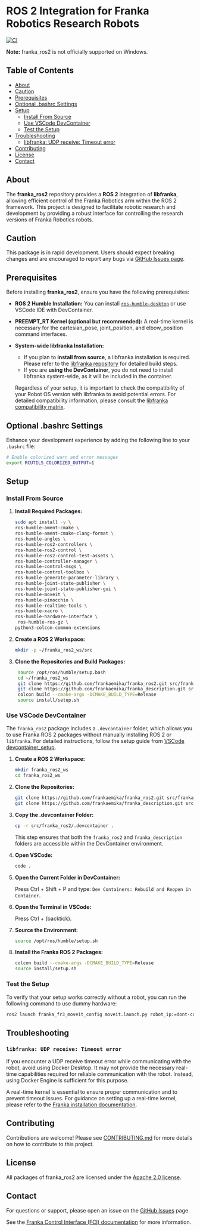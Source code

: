 # ROS 2 Integration for Franka Robotics Research Robots

[![CI](https://github.com/frankaemika/franka_ros2/actions/workflows/ci.yml/badge.svg)](https://github.com/frankaemika/franka_ros2/actions/workflows/ci.yml)

**Note:** franka_ros2 is not officially supported on Windows.



## Table of Contents
- [About](#about)
- [Caution](#caution)
- [Prerequisites](#prerequisites)
- [Optional .bashrc Settings](#optional-bashrc-settings)
- [Setup](#setup)
  - [Install From Source](#install-from-source)
  - [Use VSCode DevContainer](#use-vscode-devcontainer)
  - [Test the Setup](#test-the-setup)
- [Troubleshooting](#troubleshooting)
  - [libfranka: UDP receive: Timeout error](#libfranka-udp-receive-timeout-error)
- [Contributing](#contributing)
- [License](#license)
- [Contact](#contact)

## About
The **franka_ros2** repository provides a **ROS 2** integration of **libfranka**, allowing efficient control of the Franka Robotics arm within the ROS 2 framework. This project is designed to facilitate robotic research and development by providing a robust interface for controlling the research versions of Franka Robotics robots.

## Caution
This package is in rapid development. Users should expect breaking changes and are encouraged to report any bugs via [GitHub Issues page](https://github.com/frankaemika/franka_ros2/issues).

## Prerequisites
Before installing **franka_ros2**, ensure you have the following prerequisites:
- **ROS 2 Humble Installation:** You can install [`ros-humble-desktop`](https://docs.ros.org/en/humble/Installation/Ubuntu-Install-Debs.html)  or use VSCode IDE with DevContainer.
- **PREEMPT_RT Kernel (optional but recommended):** A real-time kernel is necessary for the cartesian_pose, joint_position, and elbow_position command interfaces.
- **System-wide libfranka Installation:**
    - If you plan to **install from source**, a libfranka installation is required. Please refer to the [libfranka repository](https://github.com/frankaemika/libfranka) for detailed build steps.
    - If you are **using the DevContainer**, you do not need to install libfranka system-wide, as it will be included in the container.

    Regardless of your setup, it is important to check the compatibility of your Robot OS version with libfranka to avoid potential errors. For detailed compatibility information, please consult the [libfranka compatibility matrix](https://frankaemika.github.io/docs/compatibility.htmlk-to-matrix).

## Optional .bashrc Settings
Enhance your development experience by adding the following line to your `.bashrc` file:

```bash
# Enable colorized warn and error messages
export RCUTILS_COLORIZED_OUTPUT=1
```

## Setup

### Install From Source

1. **Install Required Packages:**
   ```bash
   sudo apt install -y \
   ros-humble-ament-cmake \
   ros-humble-ament-cmake-clang-format \
   ros-humble-angles \
   ros-humble-ros2-controllers \
   ros-humble-ros2-control \
   ros-humble-ros2-control-test-assets \
   ros-humble-controller-manager \
   ros-humble-control-msgs \
   ros-humble-control-toolbox \
   ros-humble-generate-parameter-library \
   ros-humble-joint-state-publisher \
   ros-humble-joint-state-publisher-gui \
   ros-humble-moveit \
   ros-humble-pinocchio \
   ros-humble-realtime-tools \
   ros-humble-xacro \
   ros-humble-hardware-interface \
    ros-humble-ros-gz \
   python3-colcon-common-extensions
   ```


2. **Create a ROS 2 Workspace:**
   ```bash
   mkdir -p ~/franka_ros2_ws/src
   ```
3. **Clone the Repositories and Build Packages:**
   ```bash
    source /opt/ros/humble/setup.bash
    cd ~/franka_ros2_ws
    git clone https://github.com/frankaemika/franka_ros2.git src/franka_ros2
    git clone https://github.com/frankaemika/franka_description.git src/franka_description
    colcon build --cmake-args -DCMAKE_BUILD_TYPE=Release
    source install/setup.sh
    ```

### Use VSCode DevContainer


The `franka_ros2` package includes a `.devcontainer` folder, which allows you to use Franka ROS 2 packages without manually installing ROS 2 or `libfranka`. For detailed instructions, follow the setup guide from [VSCode devcontainer_setup](https://code.visualstudio.com/docs/devcontainers/tutorial).

1. **Create a ROS 2 Workspace:**
   ```bash
   mkdir franka_ros2_ws
   cd franka_ros2_ws
   ```

2. **Clone the Repositories:**
    ```bash
    git clone https://github.com/frankaemika/franka_ros2.git src/franka_ros2
    git clone https://github.com/frankaemika/franka_description.git src/franka_description
    ```

3. **Copy the .devcontainer Folder:**
    ```bash
    cp -r src/franka_ros2/.devcontainer .
    ```
    This step ensures that both the `franka_ros2` and `franka_description` folders are accessible within the DevContainer environment.

4. **Open VSCode:**
    ```bash
    code .
    ```
5. **Open the Current Folder in DevContainer:**

    Press Ctrl + Shift + P and type: `Dev Containers: Rebuild and Reopen in Container`.


6. **Open the Terminal in VSCode:**

    Press Ctrl + (backtick).

7. **Source the Environment:**
    ```bash
    source /opt/ros/humble/setup.sh
    ```
8. **Install the Franka ROS 2 Packages:**
    ```bash
    colcon build --cmake-args -DCMAKE_BUILD_TYPE=Release
    source install/setup.sh
    ```


### Test the Setup

To verify that your setup works correctly without a robot, you can run the following command to use dummy hardware:

```bash
ros2 launch franka_fr3_moveit_config moveit.launch.py robot_ip:=dont-care use_fake_hardware:=true
```


## Troubleshooting
### `libfranka: UDP receive: Timeout error`

If you encounter a UDP receive timeout error while communicating with the robot, avoid using Docker Desktop. It may not provide the necessary real-time capabilities required for reliable communication with the robot. Instead, using Docker Engine is sufficient for this purpose.

A real-time kernel is essential to ensure proper communication and to prevent timeout issues. For guidance on setting up a real-time kernel, please refer to the [Franka installation documentation](https://frankaemika.github.io/docs/installation_linux.html#setting-up-the-real-time-kernel).

## Contributing

Contributions are welcome! Please see [CONTRIBUTING.md](https://github.com/frankaemika/franka_ros2/blob/humble/CONTRIBUTING.md) for more details on how to contribute to this project.


## License

All packages of franka_ros2 are licensed under the [Apache 2.0 license](https://www.apache.org/licenses/LICENSE-2.0.html).


## Contact

For questions or support, please open an issue on the [GitHub Issues](https://github.com/frankaemika/franka_ros2/issues) page.

See the [Franka Control Interface (FCI) documentation](https://frankaemika.github.io/docs) for more information.
